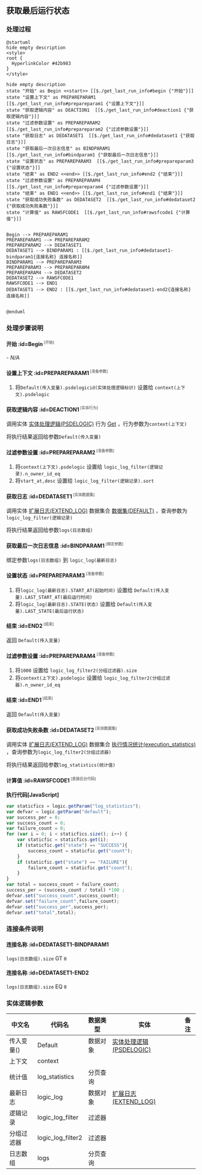 ## 获取最后运行状态 <!-- {docsify-ignore-all} -->

   

### 处理过程

```plantuml
@startuml
hide empty description
<style>
root {
  HyperlinkColor #42b983
}
</style>

hide empty description
state "开始" as Begin <<start>> [[$./get_last_run_info#begin {"开始"}]]
state "设置上下文" as PREPAREPARAM1  [[$./get_last_run_info#prepareparam1 {"设置上下文"}]]
state "获取逻辑内容" as DEACTION1  [[$./get_last_run_info#deaction1 {"获取逻辑内容"}]]
state "过滤参数设置" as PREPAREPARAM2  [[$./get_last_run_info#prepareparam2 {"过滤参数设置"}]]
state "获取日志" as DEDATASET1  [[$./get_last_run_info#dedataset1 {"获取日志"}]]
state "获取最后一次日志信息" as BINDPARAM1  [[$./get_last_run_info#bindparam1 {"获取最后一次日志信息"}]]
state "设置状态" as PREPAREPARAM3  [[$./get_last_run_info#prepareparam3 {"设置状态"}]]
state "结束" as END2 <<end>> [[$./get_last_run_info#end2 {"结束"}]]
state "过滤参数设置" as PREPAREPARAM4  [[$./get_last_run_info#prepareparam4 {"过滤参数设置"}]]
state "结束" as END1 <<end>> [[$./get_last_run_info#end1 {"结束"}]]
state "获取成功失败条数" as DEDATASET2  [[$./get_last_run_info#dedataset2 {"获取成功失败条数"}]]
state "计算值" as RAWSFCODE1  [[$./get_last_run_info#rawsfcode1 {"计算值"}]]


Begin --> PREPAREPARAM1
PREPAREPARAM1 --> PREPAREPARAM2
PREPAREPARAM2 --> DEDATASET1
DEDATASET1 --> BINDPARAM1 : [[$./get_last_run_info#dedataset1-bindparam1{连接名称} 连接名称]]
BINDPARAM1 --> PREPAREPARAM3
PREPAREPARAM3 --> PREPAREPARAM4
PREPAREPARAM4 --> DEDATASET2
DEDATASET2 --> RAWSFCODE1
RAWSFCODE1 --> END1
DEDATASET1 --> END2 : [[$./get_last_run_info#dedataset1-end2{连接名称} 连接名称]]


@enduml
```


### 处理步骤说明

#### 开始 :id=Begin<sup class="footnote-symbol"> <font color=gray size=1>[开始]</font></sup>



*- N/A*
#### 设置上下文 :id=PREPAREPARAM1<sup class="footnote-symbol"> <font color=gray size=1>[准备参数]</font></sup>



1. 将`Default(传入变量).psdelogicid(实体处理逻辑标识)` 设置给  `context(上下文).psdelogic`

#### 获取逻辑内容 :id=DEACTION1<sup class="footnote-symbol"> <font color=gray size=1>[实体行为]</font></sup>



调用实体 [实体处理逻辑(PSDELOGIC)](module/extension/PSDELogic.md) 行为 [Get](module/extension/PSDELogic#行为) ，行为参数为`context(上下文)`

将执行结果返回给参数`Default(传入变量)`

#### 过滤参数设置 :id=PREPAREPARAM2<sup class="footnote-symbol"> <font color=gray size=1>[准备参数]</font></sup>



1. 将`context(上下文).psdelogic` 设置给  `logic_log_filter(逻辑记录).n_owner_id_eq`
2. 将`start_at,desc` 设置给  `logic_log_filter(逻辑记录).sort`

#### 获取日志 :id=DEDATASET1<sup class="footnote-symbol"> <font color=gray size=1>[实体数据集]</font></sup>



调用实体 [扩展日志(EXTEND_LOG)](module/Base/extend_log.md) 数据集合 [数据集(DEFAULT)](module/Base/extend_log#数据集合) ，查询参数为`logic_log_filter(逻辑记录)`

将执行结果返回给参数`logs(日志数组)`

#### 获取最后一次日志信息 :id=BINDPARAM1<sup class="footnote-symbol"> <font color=gray size=1>[绑定参数]</font></sup>



绑定参数`logs(日志数组)` 到 `logic_log(最新日志)`
#### 设置状态 :id=PREPAREPARAM3<sup class="footnote-symbol"> <font color=gray size=1>[准备参数]</font></sup>



1. 将`logic_log(最新日志).START_AT(起始时间)` 设置给  `Default(传入变量).LAST_START_AT(最后运行时间)`
2. 将`logic_log(最新日志).STATE(状态)` 设置给  `Default(传入变量).LAST_STATE(最后运行状态)`

#### 结束 :id=END2<sup class="footnote-symbol"> <font color=gray size=1>[结束]</font></sup>



返回 `Default(传入变量)`

#### 过滤参数设置 :id=PREPAREPARAM4<sup class="footnote-symbol"> <font color=gray size=1>[准备参数]</font></sup>



1. 将`1000` 设置给  `logic_log_filter2(分组过滤器).size`
2. 将`context(上下文).psdelogic` 设置给  `logic_log_filter2(分组过滤器).n_owner_id_eq`

#### 结束 :id=END1<sup class="footnote-symbol"> <font color=gray size=1>[结束]</font></sup>



返回 `Default(传入变量)`

#### 获取成功失败条数 :id=DEDATASET2<sup class="footnote-symbol"> <font color=gray size=1>[实体数据集]</font></sup>



调用实体 [扩展日志(EXTEND_LOG)](module/Base/extend_log.md) 数据集合 [执行情况统计(execution_statistics)](module/Base/extend_log#数据集合) ，查询参数为`logic_log_filter2(分组过滤器)`

将执行结果返回给参数`log_statistics(统计值)`

#### 计算值 :id=RAWSFCODE1<sup class="footnote-symbol"> <font color=gray size=1>[直接后台代码]</font></sup>



<p class="panel-title"><b>执行代码[JavaScript]</b></p>

```javascript
var staticfics = logic.getParam("log_statistics");
var defvar = logic.getParam("default");
var success_per = 0;
var success_count = 0;
var failure_count = 0;
for (var i = 0; i < staticfics.size(); i++) {
    var staticfic = staticfics.get(i); 
    if (staticfic.get("state") == "SUCCESS"){
        success_count = staticfic.get("count");
    }
    if (staticfic.get("state") == "FAILURE"){
        failure_count = staticfic.get("count");
    }
}
var total = success_count + failure_count;
success_per = (success_count / total) *100 ;
defvar.set("success_count",success_count);
defvar.set("failure_count",failure_count);
defvar.set("success_per",success_per);
defvar.set("total",total);
```


### 连接条件说明
#### 连接名称 :id=DEDATASET1-BINDPARAM1

`logs(日志数组).size` GT `0`
#### 连接名称 :id=DEDATASET1-END2

`logs(日志数组).size` EQ `0`


### 实体逻辑参数

|    中文名   |    代码名    |  数据类型    |  实体   |备注 |
| --------| --------| -------- | -------- | --------   |
|传入变量(<i class="fa fa-check"/></i>)|Default|数据对象|[实体处理逻辑(PSDELOGIC)](module/extension/PSDELogic.md)||
|上下文|context||||
|统计值|log_statistics|分页查询|||
|最新日志|logic_log|数据对象|[扩展日志(EXTEND_LOG)](module/Base/extend_log.md)||
|逻辑记录|logic_log_filter|过滤器|||
|分组过滤器|logic_log_filter2|过滤器|||
|日志数组|logs|分页查询|||
